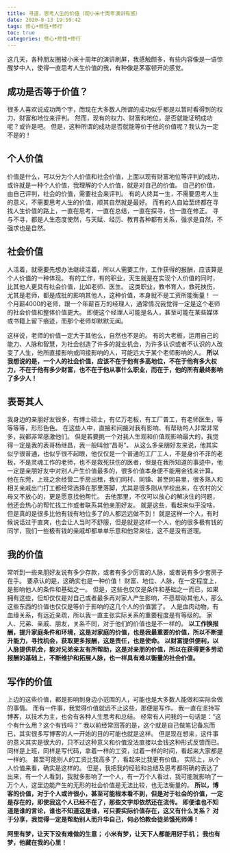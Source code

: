 ```yaml
---
title: 寻道，思考人生的价值（观小米十周年演讲有感）
date: 2020-8-13 19:59:42
tags: 修心•修性•修行
toc: true
categories: 修心•修性•修行
---
```

这几天，各种朋友圈被小米十周年的演讲刷屏，我感触颇多，有些内容像是一语惊醒梦中人，使得一直思考人生价值的我，有种像是茅塞顿开的感觉。

## 成功是否等于价值？
很多人喜欢说成功两个字，而现在大多数人所谓的成功似乎都是以暂时看得到的权力、财富和地位来评判。
然而，现有的权力、财富和地位，是否就能证明成功呢？或许是吧。
但是，这种所谓的成功是否就能等价于他的价值呢？我认为一定不是的！
<!--more-->

## 个人价值
价值是什么，可以分为个人价值和社会价值，上面以现有财富地位等评判的成功，或许就是一种个人价值，我理解的个人价值，就是对自己的价值。
自己的价值，由自己评判，社会的价值，需要社会来评判。
有的人终其一生，不需要思考人生的意义，不需要思考人生的价值，顺其自然就是最好。
而有的人自始至终都在寻找人生价值的路上，一直在思考，一直在总结，一直在探寻，也一直在修正。
寻与不寻，都是人生态度使然，与天赋、经历、教育各种都有关系，强求是自然，不强求也是自然。

## 社会价值
人活着，就需要先想办法继续活着，所以人需要工作，工作获得的报酬，应该算是个人价值的一种体现。
有的工作，有的职业，天生就是在实现个人价值的同时，比其他人更具有社会价值，比如老师、医生。
这类职业，教书育人，救死扶伤，尤其是老师，都是成批的影响其他人，这种价值，本身就不是工资所能衡量！
一个月薪4000的老师，跟一个年薪百万的经理人，通常情况我觉得一定是这个老师的社会价值和整体价值更大。
即便这个经理人可能是名人，甚至可能在某些媒体或书籍上留下痕迹，而那个老师却默默无闻。

这样说，老师的价值一定大于其他么，自然也不是的。
有的大老板，运用自己的能力、人脉和智慧，为社会创造了许多的就业机会，为许多认识或者不认识的人改变了人生，他所直接影响或间接影响的人，可能远大于某个老师影响的人。
**所以我想说的是，一个人的社会价值，应该不在于他有多高地位，不在于他有多大权力，不在于他有多少财富，也不在于他从事什么职业，而在于，他的所有最终影响了多少人！**

## 表哥其人
我身边的亲朋好友很多，有博士硕士，有亿万老板，有工厂普工，有老师医生，等等等等，形形色色。
在这些人中，直接和间接对我有影响、有帮助的人非常非常多，我都非常感激他们。
但是若要挑一个对我人生观和价值观影响最大的，我觉得一定是我的表哥杨继昌，我一般叫他“昌哥”。
从这么多亲朋好友来说，他其实似乎很普通，也似乎很不起眼，他仅仅是一个普通的工厂工人，不是身价不菲的老板，不是灵魂工作的老师，也不是救死扶伤的医者，但是在我所知道的事迹中，他一定是亲朋好友中对别人产生价值最多的，很多价值本身便不能用金钱来计算。
他在东莞，上班之余经营二手房出租，我们同村、同镇、甚至同县里，很多熟人和相关亲戚出门打工都经常选择在那里落脚，尤其是很多刚从学校出来，在农村的父母又不放心的，更是愿意找他帮忙。
去他那里，不仅可以放心的解决住的问题，他还会热心的帮忙找工作或者联系其他亲朋好友。
就是这些，看起来似乎没啥，但是真的是很多比他有钱有地位多了的人都远远做不到！
就是这样一个人，有时候说话过于直爽，也会让人当时不舒服，但是就是这样一个人，他的很多极有钱的同学，我们一些极有钱的亲戚却都单单乐意和他常来往，这不是没有道理。

## 我的价值
常听到一些亲朋好友说有多少存款，或者有多少厉害的人脉，或者说有多少套房子在手。
要承认的是，这确实也是一种价值！
财富、地位、人脉，在一定程度上，是影响他人的条件和基础之一。
但是，这些也仅仅是条件和基础之一而已，如果拥有这些，但却仅仅是对自己或者最多再对家人产生影响，不愿帮助其他人，那么这些东西的价值也仅仅是等价于影响的这几个人的价值罢了。
人是血肉动物，有血缘关系，有远近亲疏，所以我一直主张实际关系的重要程度是有等级的。
家人、兄弟、亲戚、朋友，关系不同，对于他们的价值也是不一样的。
**以工作换报酬，提升家庭条件和环境，这是对家庭的价值，也是我最重要的价值，所以不断提升能力，寻找机会，获取更多报酬，这是责任，也是使命。**
**以财富提供便利，以人脉提供机会，能对兄弟亲友有所帮助，这是对亲朋的价值，所以在获得更多劳动报酬的基础上，不断维护和拓展人脉，也一样具有难以衡量的社会价值。**

## 写作的价值
上边的这些价值，都是影响到身边小范围的人，可能也是大多数人能做和实际会做的事情。
而有一件事，我觉得价值就远不止这些，那便是写作。
我一直在坚持写博客，以技术为主，也会有各种人生思考和总结。
经常有人问我的一句话是：“这个有什么用？这个有钱吗？”
我以前经常回答的是，这个就是自己做笔记备忘而已，其实很多写博客的人一开始的目的可能也就是这样。
但是现在想来，这件事的意义其实是很大的，只不过这种意义和价值没法直接以金钱这种形式反馈而已。
同样是上班，同样是写代码，拿着一样的工资，过着一样的时间，看起来大家都是一样的。
甚至可能别人的工资比我高多了，看起来比我更有价值。
实际上，从个人价值来看，确实是这样的。
但是，我把我的经验和总结及思考都明确的表达了出来，有一个人看到，我就多影响了一个人，有一万个人看过，我可能就影响了一万个人，这里边能产生的无形的社会价值是无法比较，也无法衡量的。
**所以，博客的价值，对于个人或许很小，甚至可能根本看不到，但是对于社会的价值，一定是存在的，即使我这个人已经不在了，那些文字却依然还在流传。**
**即便谁也不知道是谁的言论，谁也不知道这是谁，可只要实际价值存在，这又有什么关系？**
**对于分享，我觉得一定是帮助别人而升华自己，何必怕教会徒弟饿死师傅！**

**阿里有梦，让天下没有难做的生意；**
**小米有梦，让天下人都能用好手机；**
**我也有梦，他藏在我的心里！**